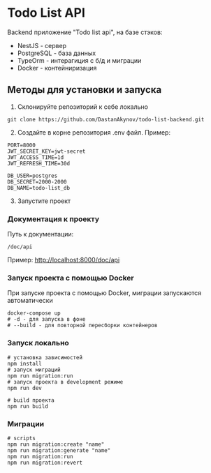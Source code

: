 # Todo List API
Backend приложение "Todo list api", на базе стэков:
- NestJS - сервер
- PostgreSQL - база данных
- TypeOrm - интерагиция с б/д и миграции
- Docker - контейниризация

## Методы для установки и запуска

1. Склонируйте репозиторий к себе локально

```shell
git clone https://github.com/DastanAkynov/todo-list-backend.git
```

2. Создайте в корне репозитория .env файл. Пример:

```dotenv
PORT=8000
JWT_SECRET_KEY=jwt-secret
JWT_ACCESS_TIME=1d
JWT_REFRESH_TIME=30d

DB_USER=postgres
DB_SECRET=2000-2000
DB_NAME=todo-list_db
```
3. Запустите проект


### Документация к проекту

Путь к документации:
```shell
/doc/api
```

Пример: [http://localhost:8000/doc/api](http://localhost:8000/doc/api)


### Запуск проекта с помощью Docker

При запуске проекта с помощью Docker, миграции запускаются автоматически

```shell
docker-compose up
# -d - для запуска в фоне
# --build - для повторной пересборки контейнеров
```


### Запуск локально

```shell
# установка зависимостей
npm install
# запуск миграций
npm run migration:run
# запуск проекта в development режиме
npm run dev
```

```shell
# build проекта
npm run build
```


### Миграции
```shell
# scripts
npm run migration:create "name"
npm run migration:generate "name"
npm run migration:run
npm run migration:revert
```